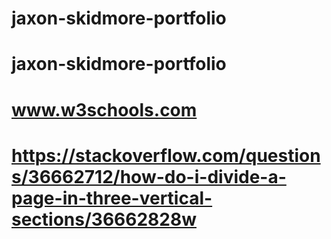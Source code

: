 # jaxon-skidmore-portfolio
# jaxon-skidmore-portfolio
# www.w3schools.com
# https://stackoverflow.com/questions/36662712/how-do-i-divide-a-page-in-three-vertical-sections/36662828w
